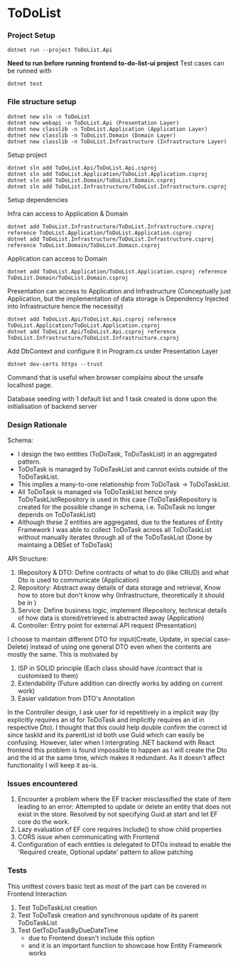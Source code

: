 # ToDoList

### Project Setup
```
dotnet run --project ToDoList.Api
```
**Need to run before running frontend to-do-list-ui project**
Test cases can be runned with 
```
dotnet test
```

### File structure setup
```
dotnet new sln -n ToDoList
dotnet new webapi -n ToDoList.Api (Presentation Layer)
dotnet new classlib -n ToDoList.Application (Application Layer)
dotnet new classlib -n ToDoList.Domain (Domain Layer)
dotnet new classlib -n ToDoList.Infrastructure (Infrastructure Layer)
```
Setup project
```
dotnet sln add ToDoList.Api/ToDoList.Api.csproj
dotnet sln add ToDoList.Application/ToDoList.Application.csproj
dotnet sln add ToDoList.Domain/ToDoList.Domain.csproj
dotnet sln add ToDoList.Infrastructure/ToDoList.Infrastructure.csproj
```
Setup dependencies

Infra can access to Application & Domain
```
dotnet add ToDoList.Infrastructure/ToDoList.Infrastructure.csproj reference ToDoList.Application/ToDoList.Application.csproj
dotnet add ToDoList.Infrastructure/ToDoList.Infrastructure.csproj reference ToDoList.Domain/ToDoList.Domain.csproj

```
Application can access to Domain
```
dotnet add ToDoList.Application/ToDoList.Application.csproj reference ToDoList.Domain/ToDoList.Domain.csproj
```
Presentation can access to Application and Infrastructure (Conceptually just Application, but the implementation of data storage is Dependency Injected into Infrastructure hence the necessity)
```
dotnet add ToDoList.Api/ToDoList.Api.csproj reference ToDoList.Application/ToDoList.Application.csproj
dotnet add ToDoList.Api/ToDoList.Api.csproj reference ToDoList.Infrastructure/ToDoList.Infrastructure.csproj
```

Add DbContext and configure it in Program.cs under Presentation Layer

```
dotnet dev-certs https --trust
```
Command that is useful when browser complains about the unsafe localhost page.

Database seeding with 1 default list and 1 task created is done upon the initialisation of backend server 

### Design Rationale
Schema:
- I design the two entities (ToDoTask, ToDoTaskList) in an aggregated pattern.
- ToDoTask is managed by ToDoTaskList and cannot exists outside of the ToDoTaskList.
- This implies a many-to-one relationship from ToDoTask -> ToDoTaskList.
- All ToDoTask is managed via ToDoTaskList hence only ToDoTaskListRepository is used in this case (ToDoTaskRepository is created for the possible change in schema, i.e. ToDoTask no longer depends on ToDoTaskList)
- Although these 2 entities are aggregated, due to the features of Entity Framework I was able to collect ToDoTask across all ToDoTaskList without manually iterates through all of the ToDoTaskList (Done by maintaing a DBSet of ToDoTask)


API Structure:
1. IRepository & DTO: Define contracts of what to do (like CRUD) and what Dto is used to communicate (Application)
2. Repository: Abstract away details of data storage and retrieval, Know how to store but don't know why (Infrastructure, theoretically it should be in )
3. Service: Define business logic, implement IRepository, technical details of how data is stored/retrieved is abstracted away (Application)
4. Controller: Entry point for external API request (Presentation) 

I choose to maintain different DTO for input(Create, Update, in special case-Delete) instead of using one general DTO even when the contents are mostly the same.
This is motivated by 
1. ISP in SOLID principle (Each class should have /contract that is customised to them)
2. Extendability (Future addition can directly works by adding on current work)
3. Easier validation from DTO's Annotation

In the Controller design, I ask user for id repetitively in a implicit way (by explicitly requires an id for ToDoTask and implicitly requires an id in respective Dto). I thought that this could help double confirm the correct id since taskId and its parentList id both use Guid which can easily be confusing. However, later when I intergrating .NET backend with React frontend this problem is found impossible to happen as I will create the Dto and the id at the same time, which makes it redundant. As it doesn't affect functionality I will keep it as-is.

### Issues encountered
1. Encounter a problem where the EF tracker misclassified the state of item leading to an error: Attempted to update or delete an entity that does not exist in the store.
Resolved by not specifying Guid at start and let EF core do the work.
2. Lazy evaluation of EF core requires Include() to show child properties
3. CORS issue when communicating with Frontend
4. Configuration of each entities is delegated to DTOs instead to enable the 'Required create, Optional update' pattern to allow patching

### Tests
This unittest covers basic test as most of the part can be covered in Frontend Interaction
1. Test ToDoTaskList creation
2. Test ToDoTask creation and synchronous update of its parent ToDoTaskList
3. Test GetToDoTaskByDueDateTime
    - due to Frontend doesn't include this option
    - and it is an important function to showcase how Entity Framework works

